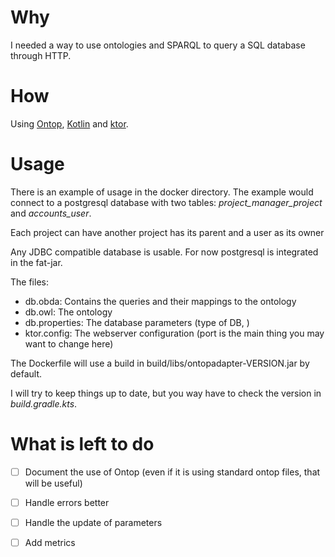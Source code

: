 # Why

I needed a way to use ontologies and SPARQL to query a SQL database through HTTP.

# How

Using [Ontop](http://ontop.inf.unibz.it/), [Kotlin](https://www.kotlinlang.org) and [ktor](https://ktor.io).

# Usage

There is an example of usage in the docker directory. The example
would connect to a postgresql database with two tables: *project_manager_project* and *accounts_user*.

Each project can have another project has its parent and a user as its owner

Any JDBC compatible database is usable. For now postgresql is integrated in the fat-jar. 


The files:
- db.obda: Contains the queries and their mappings to the ontology
- db.owl: The ontology
- db.properties: The database parameters (type of DB, )
- ktor.config: The webserver configuration (port is the main thing you may want to change here)

The Dockerfile will use a build in build/libs/ontopadapter-VERSION.jar by default.

I will try to keep things up to date, but you way have to check the version in *build.gradle.kts*.

# What is left to do

- [ ] Document the use of Ontop (even if it is using standard ontop files, that will be useful)
- [ ] Handle errors better
- [ ] Handle the update of parameters
- [ ] Add metrics

